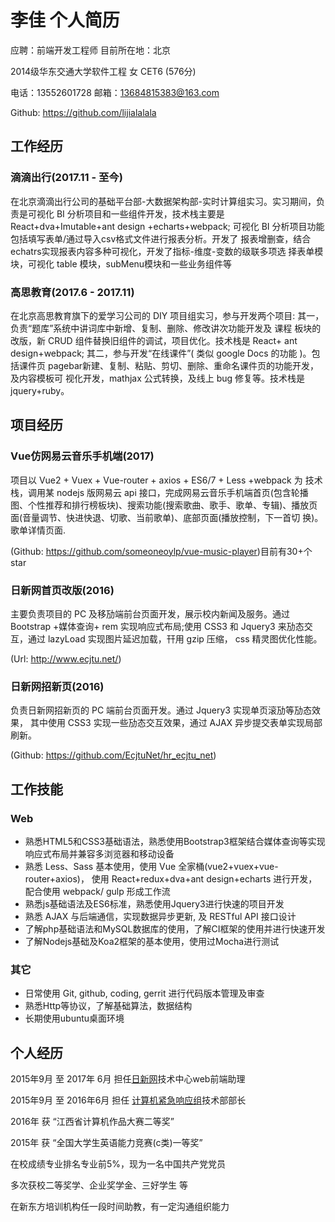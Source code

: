 李佳 个人简历
======

应聘：前端开发工程师    目前所在地：北京

2014级华东交通大学软件工程   女  CET6 (576分)

电话：13552601728       邮箱：13684815383@163.com 
 
Github: https://github.com/lijialalala     


## 工作经历
### 滴滴出行(2017.11 - 至今)

在北京滴滴出行公司的基础平台部-大数据架构部-实时计算组实习。实习期间，负 责是可视化 BI 分析项目和一些组件开发，技术栈主要是React+dva+Imutable+ant design +echarts+webpack;
可视化 BI 分析项目功能包括填写表单/通过导入csv格式文件进行报表分析。开发了 报表增删查，结合echatrs实现报表内容多种可视化，开发了指标-维度-变数的级联多项选 择表单模块，可视化 table 模块，subMenu模块和一些业务组件等

### 高思教育(2017.6 - 2017.11)

在北京高思教育旗下的爱学习公司的 DIY 项目组实习，参与开发两个项目:
其一，负责“题库”系统中讲词库中新增、复制、删除、修改讲次功能开发及 课程 板块的改版，新 CRUD 组件替换旧组件的调试，项目优化。技术栈是 React+ ant design+webpack;
其二，参与开发“在线课件”( 类似 google Docs 的功能 )。包括课件页 pagebar新建、复制、粘贴、剪切、删除、重命名课件页的功能开发，及内容模板可 视化开发，mathjax 公式转换，及线上 bug 修复等。技术栈是 jquery+ruby。

## 项目经历
### Vue仿网易云音乐手机端(2017)

项目以 Vue2 + Vuex + Vue-router + axios + ES6/7 + Less +webpack 为 技术栈，调用某 nodejs 版网易云 api 接口，完成网易云音乐手机端首页(包含轮播 图、个性推荐和排行榜板块)、搜索功能(搜索歌曲、歌手、歌单、专辑)、播放页 面(音量调节、快进快退、切歌、当前歌单)、底部页面(播放控制，下一首切 换)。歌单详情页面.

(Github:  https://github.com/someoneoylp/vue-music-player)目前有30+个star

### 日新网首页改版(2016)

主要负责项目的 PC 及移劢端前台页面开发，展示校内新闻及服务。通过 Bootstrap +媒体查询+ rem 实现响应式布局;使用 CSS3 和 Jquery3 来劢态交互，通过 lazyLoad 实现图片延迟加载，幵用 gzip 压缩， css 精灵图优化性能。

(Url: http://www.ecjtu.net/)

### 日新网招新页(2016)		
					
负责日新网招新页的 PC 端前台页面开发。通过 Jquery3 实现单页滚劢等劢态效 果， 其中使用 CSS3 实现一些劢态交互效果，通过 AJAX 异步提交表单实现局部刷新。

(Github: https://github.com/EcjtuNet/hr_ecjtu_net)


## 工作技能
### Web
- 熟悉HTML5和CSS3基础语法，熟悉使用Bootstrap3框架结合媒体查询等实现响应式布局并兼容多浏览器和移动设备
- 熟悉 Less、Sass 基本使用，使用 Vue 全家桶(vue2+vuex+vue-router+axios)， 使用 React+redux+dva+ant design+echarts 进行开发，配合使用 webpack/ gulp 形成工作流
- 熟悉js基础语法及ES6标准，熟悉使用Jquery3进行快速的项目开发
- 熟悉 AJAX 与后端通信，实现数据异步更新, 及 RESTful API 接口设计
- 了解php基础语法和MySQL数据库的使用，了解CI框架的使用并进行快速开发
- 了解Nodejs基础及Koa2框架的基本使用，使用过Mocha进行测试

### 其它
- 日常使用 Git, github, coding, gerrit 进行代码版本管理及审查
- 熟悉Http等协议，了解基础算法，数据结构
- 长期使用ubuntu桌面环境

## 个人经历
2015年9月    至   2017年 6月       		担任[日新网](http://www.ecjtu.net/)技术中心web前端助理
										                  
   
2015年9月    至   2016年6月         担任 [计算机紧急响应组](https://ecjtu.org/)技术部部长
											                  

2016年   获      “江西省计算机作品大赛二等奖” 	

2015年   获      “全国大学生英语能力竞赛(c类)一等奖”

在校成绩专业排名专业前5%，现为一名中国共产党党员

多次获校二等奖学、企业奖学金、三好学生 等

在新东方培训机构任一段时间助教，有一定沟通组织能力 
